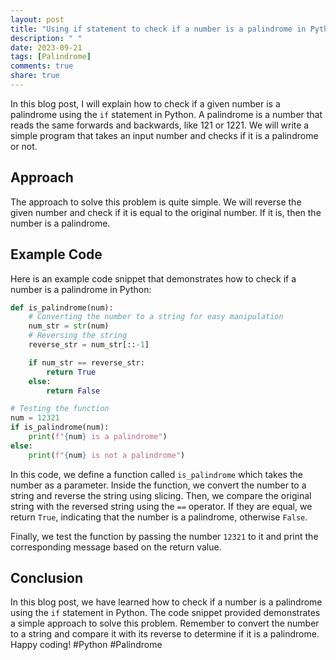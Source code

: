 ```yaml
---
layout: post
title: "Using if statement to check if a number is a palindrome in Python"
description: " "
date: 2023-09-21
tags: [Palindrome]
comments: true
share: true
---
```


In this blog post, I will explain how to check if a given number is a palindrome using the `if` statement in Python. A palindrome is a number that reads the same forwards and backwards, like 121 or 1221. We will write a simple program that takes an input number and checks if it is a palindrome or not.

## Approach

The approach to solve this problem is quite simple. We will reverse the given number and check if it is equal to the original number. If it is, then the number is a palindrome.

## Example Code

Here is an example code snippet that demonstrates how to check if a number is a palindrome in Python:

```python
def is_palindrome(num):
    # Converting the number to a string for easy manipulation
    num_str = str(num)
    # Reversing the string
    reverse_str = num_str[::-1]

    if num_str == reverse_str:
        return True
    else:
        return False

# Testing the function
num = 12321
if is_palindrome(num):
    print(f"{num} is a palindrome")
else:
    print(f"{num} is not a palindrome")
```

In this code, we define a function called `is_palindrome` which takes the number as a parameter. Inside the function, we convert the number to a string and reverse the string using slicing. Then, we compare the original string with the reversed string using the `==` operator. If they are equal, we return `True`, indicating that the number is a palindrome, otherwise `False`.

Finally, we test the function by passing the number `12321` to it and print the corresponding message based on the return value.

## Conclusion

In this blog post, we have learned how to check if a number is a palindrome using the `if` statement in Python. The code snippet provided demonstrates a simple approach to solve this problem. Remember to convert the number to a string and compare it with its reverse to determine if it is a palindrome. Happy coding! #Python #Palindrome